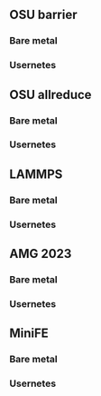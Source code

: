## OSU barrier
### Bare metal

### Usernetes

## OSU allreduce

### Bare metal 

### Usernetes

## LAMMPS
### Bare metal 

### Usernetes

## AMG 2023
### Bare metal 

### Usernetes

## MiniFE
### Bare metal 

### Usernetes
